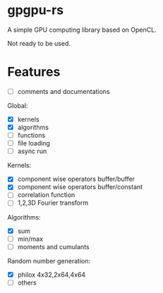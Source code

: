 # gpgpu-rs  
A simple GPU computing library based on OpenCL.  

Not ready to be used.  

# Features  
-[ ] comments and documentations  

Global:  
-[x] kernels  
-[x] algorithms  
-[ ] functions  
-[ ] file loading  
-[ ] async run  

Kernels:  
-[x] component wise operators buffer/buffer  
-[x] component wise operators buffer/constant  
-[ ] correlation function  
-[ ] 1,2,3D Fourier transform  

Algorithms:  
-[x] sum  
-[ ] min/max  
-[ ] moments and cumulants  

Random number generation:  
-[x] philox 4x32,2x64,4x64  
-[ ] others  
